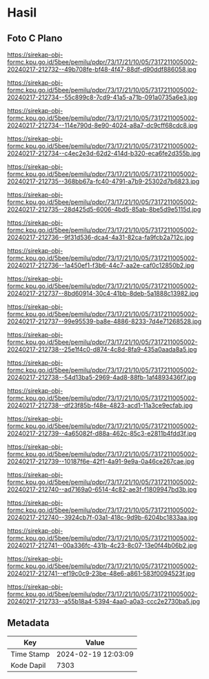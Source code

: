 # Hasil

## Foto C Plano

https://sirekap-obj-formc.kpu.go.id/5bee/pemilu/pdpr/73/17/21/10/05/7317211005002-20240217-212732--49b708fe-bf48-4f47-88df-d90ddf886058.jpg

https://sirekap-obj-formc.kpu.go.id/5bee/pemilu/pdpr/73/17/21/10/05/7317211005002-20240217-212734--55c899c8-7cd9-41a5-a71b-091a0735a6e3.jpg

https://sirekap-obj-formc.kpu.go.id/5bee/pemilu/pdpr/73/17/21/10/05/7317211005002-20240217-212734--114e790d-8e90-4024-a8a7-dc9cff68cdc8.jpg

https://sirekap-obj-formc.kpu.go.id/5bee/pemilu/pdpr/73/17/21/10/05/7317211005002-20240217-212734--c4ec2e3d-62d2-414d-b320-eca6fe2d355b.jpg

https://sirekap-obj-formc.kpu.go.id/5bee/pemilu/pdpr/73/17/21/10/05/7317211005002-20240217-212735--368bb67a-fc40-4791-a7b9-25302d7b6823.jpg

https://sirekap-obj-formc.kpu.go.id/5bee/pemilu/pdpr/73/17/21/10/05/7317211005002-20240217-212735--28d425d5-6006-4bd5-85ab-8be5d9e5115d.jpg

https://sirekap-obj-formc.kpu.go.id/5bee/pemilu/pdpr/73/17/21/10/05/7317211005002-20240217-212736--9f31d536-dca4-4a31-82ca-fa9fcb2a712c.jpg

https://sirekap-obj-formc.kpu.go.id/5bee/pemilu/pdpr/73/17/21/10/05/7317211005002-20240217-212736--1a450ef1-f3b6-44c7-aa2e-caf0c12850b2.jpg

https://sirekap-obj-formc.kpu.go.id/5bee/pemilu/pdpr/73/17/21/10/05/7317211005002-20240217-212737--8bd60914-30c4-41bb-8deb-5a1888c13982.jpg

https://sirekap-obj-formc.kpu.go.id/5bee/pemilu/pdpr/73/17/21/10/05/7317211005002-20240217-212737--99e95539-ba8e-4886-8233-7d4e71268528.jpg

https://sirekap-obj-formc.kpu.go.id/5bee/pemilu/pdpr/73/17/21/10/05/7317211005002-20240217-212738--25e1f4c0-d874-4c8d-8fa9-435a0aada8a5.jpg

https://sirekap-obj-formc.kpu.go.id/5bee/pemilu/pdpr/73/17/21/10/05/7317211005002-20240217-212738--54d13ba5-2969-4ad8-88fb-1af4893436f7.jpg

https://sirekap-obj-formc.kpu.go.id/5bee/pemilu/pdpr/73/17/21/10/05/7317211005002-20240217-212738--df23f85b-f48e-4823-acd1-11a3ce9ecfab.jpg

https://sirekap-obj-formc.kpu.go.id/5bee/pemilu/pdpr/73/17/21/10/05/7317211005002-20240217-212739--4a65082f-d88a-462c-85c3-e2811b4fdd3f.jpg

https://sirekap-obj-formc.kpu.go.id/5bee/pemilu/pdpr/73/17/21/10/05/7317211005002-20240217-212739--10187f6e-42f1-4a91-9e9a-0a46ce267cae.jpg

https://sirekap-obj-formc.kpu.go.id/5bee/pemilu/pdpr/73/17/21/10/05/7317211005002-20240217-212740--ad7169a0-6514-4c82-ae3f-f1809947bd3b.jpg

https://sirekap-obj-formc.kpu.go.id/5bee/pemilu/pdpr/73/17/21/10/05/7317211005002-20240217-212740--3924cb7f-03a1-418c-9d9b-6204bc1833aa.jpg

https://sirekap-obj-formc.kpu.go.id/5bee/pemilu/pdpr/73/17/21/10/05/7317211005002-20240217-212741--00a336fc-431b-4c23-8c07-13e0f44b06b2.jpg

https://sirekap-obj-formc.kpu.go.id/5bee/pemilu/pdpr/73/17/21/10/05/7317211005002-20240217-212741--ef19c0c9-23be-48e6-a861-583f0094523f.jpg

https://sirekap-obj-formc.kpu.go.id/5bee/pemilu/pdpr/73/17/21/10/05/7317211005002-20240217-212733--a55b18a4-5394-4aa0-a0a3-ccc2e2730ba5.jpg


## Metadata

| Key        | Value               |
| ---------- | ------------------- |
| Time Stamp | 2024-02-19 12:03:09 |
| Kode Dapil | 7303                |



